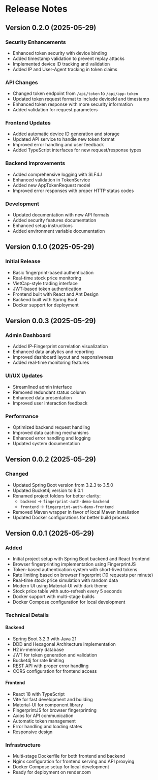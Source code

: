 # Release Notes

## Version 0.2.0 (2025-05-29)

### Security Enhancements
- Enhanced token security with device binding
- Added timestamp validation to prevent replay attacks
- Implemented device ID tracking and validation
- Added IP and User-Agent tracking in token claims

### API Changes
- Changed token endpoint from `/api/token` to `/api/app-token`
- Updated token request format to include deviceId and timestamp
- Enhanced token response with more security information
- Added validation for request parameters

### Frontend Updates
- Added automatic device ID generation and storage
- Updated API service to handle new token format
- Improved error handling and user feedback
- Added TypeScript interfaces for new request/response types

### Backend Improvements
- Added comprehensive logging with SLF4J
- Enhanced validation in TokenService
- Added new AppTokenRequest model
- Improved error responses with proper HTTP status codes

### Development
- Updated documentation with new API formats
- Added security features documentation
- Enhanced setup instructions
- Added environment variable documentation

## Version 0.1.0 (2025-05-29)

### Initial Release
- Basic fingerprint-based authentication
- Real-time stock price monitoring
- VietCap-style trading interface
- JWT-based token authentication
- Frontend built with React and Ant Design
- Backend built with Spring Boot
- Docker support for deployment

## Version 0.0.3 (2025-05-29)

### Admin Dashboard
- Added IP-Fingerprint correlation visualization
- Enhanced data analytics and reporting
- Improved dashboard layout and responsiveness
- Added real-time monitoring features

### UI/UX Updates
- Streamlined admin interface
- Removed redundant status column
- Enhanced data presentation
- Improved user interaction feedback

### Performance
- Optimized backend request handling
- Improved data caching mechanisms
- Enhanced error handling and logging
- Updated system documentation

## Version 0.0.2 (2025-05-29)

### Changed
- Updated Spring Boot version from 3.2.3 to 3.5.0
- Updated Bucket4j version to 8.0.1
- Renamed project folders for better clarity:
  - `backend` → `fingerprint-auth-demo-backend`
  - `frontend` → `fingerprint-auth-demo-frontend`
- Removed Maven wrapper in favor of local Maven installation
- Updated Docker configurations for better build process

## Version 0.0.1 (2025-05-29)

### Added
- Initial project setup with Spring Boot backend and React frontend
- Browser fingerprinting implementation using FingerprintJS
- Token-based authentication system with short-lived tokens
- Rate limiting based on browser fingerprint (10 requests per minute)
- Real-time stock price simulation with random data
- Modern UI using Material-UI with dark theme
- Stock price table with auto-refresh every 5 seconds
- Docker support with multi-stage builds
- Docker Compose configuration for local development

### Technical Details
#### Backend
- Spring Boot 3.2.3 with Java 21
- DDD and Hexagonal Architecture implementation
- H2 in-memory database
- JWT for token generation and validation
- Bucket4j for rate limiting
- REST API with proper error handling
- CORS configuration for frontend access

#### Frontend
- React 18 with TypeScript
- Vite for fast development and building
- Material-UI for component library
- FingerprintJS for browser fingerprinting
- Axios for API communication
- Automatic token management
- Error handling and loading states
- Responsive design

### Infrastructure
- Multi-stage Dockerfile for both frontend and backend
- Nginx configuration for frontend serving and API proxying
- Docker Compose setup for local development
- Ready for deployment on render.com